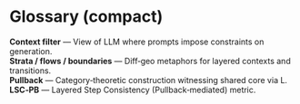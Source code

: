 # Glossary (compact)

**Context filter** — View of LLM where prompts impose constraints on generation.  
**Strata / flows / boundaries** — Diff‑geo metaphors for layered contexts and transitions.  
**Pullback** — Category‑theoretic construction witnessing shared core via L.  
**LSC‑PB** — Layered Step Consistency (Pullback‑mediated) metric.  
